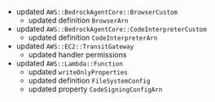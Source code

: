 - updated `AWS::BedrockAgentCore::BrowserCustom`
  - updated definition `BrowserArn`
- updated `AWS::BedrockAgentCore::CodeInterpreterCustom`
  - updated definition `CodeInterpreterArn`
- updated `AWS::EC2::TransitGateway`
  - updated handler permissions
- updated `AWS::Lambda::Function`
  - updated `writeOnlyProperties`
  - updated definition `FileSystemConfig`
  - updated property `CodeSigningConfigArn`
